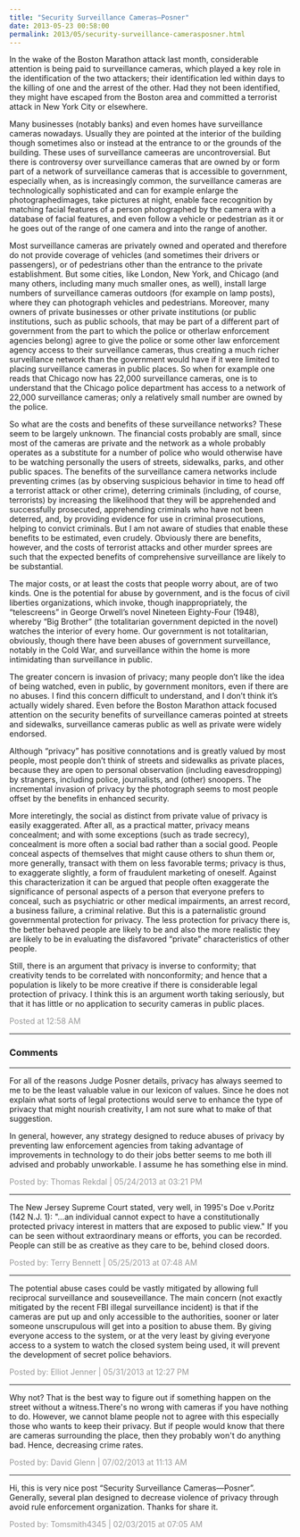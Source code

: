 ```yaml
---
title: "Security Surveillance Cameras—Posner"
date: 2013-05-23 00:58:00
permalink: 2013/05/security-surveillance-camerasposner.html
---
```

In the wake of the Boston Marathon attack last month, considerable attention is being paid to surveillance cameras, which played a key role in the identification of the two attackers; their identification led within days to the killing of one and the arrest of the other. Had they not been identified, they might have escaped from the Boston area and committed a terrorist attack in New York City or elsewhere.

Many businesses (notably banks) and even homes have surveillance cameras nowadays. Usually they are pointed at the interior of the building though sometimes also or instead at the entrance to or the grounds of the building. These uses of surveillance cameeras are uncontroversial. But there is controversy over surveillance cameras that are owned by or form part of a network of surveillance cameras that is accessible to government, especially when, as is increasingly common, the surveillance cameras are technologically sophisticated and can for example enlarge the photographedimages, take pictures at night, enable face recognition by matching facial features of a person photographed by the camera with a database of facial features, and even follow a vehicle or pedestrian as it or he goes out of the range of one camera and into the range of another.

Most surveillance cameras are privately owned and operated and therefore do not provide coverage of vehicles (and sometimes their drivers or passengers), or of pedestrians other than the entrance to the private establishment. But some cities, like London, New York, and Chicago (and many others, including many much smaller ones, as well), install large numbers of surveillance cameras outdoors (for example on lamp posts), where they can photograph vehicles and pedestrians. Moreover, many owners of private businesses or other private institutions (or public institutions, such as public schools, that may be part of a different part of government from the part to which the police or otherlaw enforcement agencies belong) agree to give the police or some other law enforcement agency access to their surveillance cameras, thus creating a much richer surveillance network than the government would have if it were limited to placing surveillance cameras in public places. So when for example one reads that Chicago now has 22,000 surveillance cameras, one is to understand that the Chicago police department has access to a network of 22,000 surveillance cameras; only a relatively small number are owned by the police.

So what are the costs and benefits of these surveillance networks? These seem to be largely unknown. The financial costs probably are small, since most of the cameras are private and the network as a whole probably operates as a substitute for a number of police who would otherwise have to be watching personally the users of streets, sidewalks, parks, and other public spaces. The benefits of the surveillance camera networks include preventing crimes (as by observing suspicious behavior in time to head off a terrorist attack or other crime), deterring criminals (including, of course, terrorists) by increasing the likelihood that they will be apprehended and successfully prosecuted, apprehending criminals who have not been deterred, and, by providing evidence for use in criminal prosecutions, helping to convict criminals. But I am not aware of studies that enable these benefits to be estimated, even crudely. Obviously there are benefits, however, and the costs of terrorist attacks and other murder sprees are such that the expected benefits of comprehensive surveillance are likely to be substantial.

The major costs, or at least the costs that people worry about, are of two kinds. One is the potential for abuse by government, and is the focus of civil liberties organizations, which invoke, though inappropriately, the “telescreens” in George Orwell’s novel Nineteen Eighty-Four (1948), whereby “Big Brother” (the totalitarian government depicted in the novel) watches the interior of every home. Our government is not totalitarian, obviously, though there have been abuses of government surveillance, notably in the Cold War, and surveillance within the home is more intimidating than surveillance in public.

The greater concern is invasion of privacy; many people don’t like the idea of being watched, even in public, by government monitors, even if there are no abuses. I find this concern difficult to understand, and I don’t think it’s actually widely shared. Even before the Boston Marathon attack focused attention on the security benefits of surveillance cameras pointed at streets and sidewalks, surveillance cameras public as well as private were widely endorsed.

Although “privacy” has positive connotations and is greatly valued by most people, most people don’t think of streets and sidewalks as private places, because they are open to personal observation (including eavesdropping) by strangers, including police, journalists, and (other) snoopers. The incremental invasion of privacy by the photograph seems to most people offset by the benefits in enhanced security.

More interetingly, the social as distinct from private value of privacy is easily exaggerated. After all, as a practical matter, privacy means concealment; and with some exceptions (such as trade secrecy), concealment is more often a social bad rather than a social good. People conceal aspects of themselves that might cause others to shun them or, more generally, transact with them on less favorable terms; privacy is thus, to exaggerate slightly, a form of fraudulent marketing of oneself. Against this characterization it can be argued that people often exaggerate the significance of personal aspects of a person that everyone prefers to conceal, such as psychiatric or other medical impairments, an arrest record, a business failure, a criminal relative. But this is a paternalistic ground governmental protection for privacy. The less protection for privacy there is, the better behaved people are likely to be and also the more realistic they are likely to be in evaluating the disfavored “private” characteristics of other people.

Still, there is an argument that privacy is inverse to conformity; that creativity tends to be correlated with nonconformity; and hence that a population is likely to be more creative if there is considerable legal protection of privacy. I think this is an argument worth taking seriously, but that it has little or no application to security cameras in public places.

<span style="color:#999">Posted at 12:58 AM</span>

<!-- more -->

---

### Comments

---

For all of the reasons Judge Posner details, privacy has always seemed to me to be the least valuable value in our lexicon of values.  Since he does not explain what sorts of legal protections would serve to enhance the type of privacy that might nourish creativity, I am not sure what to make of that suggestion.

In general, however, any strategy designed to reduce abuses of privacy by preventing law enforcement agencies from taking advantage of improvements in technology to do their jobs better seems to me both ill advised and probably unworkable.  I assume he has something else in mind.

<span style="color:#999">Posted by: Thomas Rekdal | 05/24/2013 at 03:21 PM</span>

---

The New Jersey Supreme Court stated, very well, in 1995's Doe v.Poritz (142 N.J. 1): "...an individual cannot expect to have a constitutionally protected privacy interest in matters that are exposed to public view."  If you can be seen without extraordinary means or efforts, you can be recorded.  People can still be as creative as they care to be, behind closed doors.

<span style="color:#999">Posted by: Terry Bennett | 05/25/2013 at 07:48 AM</span>

---

The potential abuse cases could be vastly mitigated by allowing full reciprocal surveillance and souseveillance. The main concern (not exactly mitigated by the recent FBI illegal surveillance incident) is that if the cameras are put up and only accessible to the authorities, sooner or later someone unscrupulous will get into a position to abuse them. By giving everyone access to the system, or at the very least by giving everyone access to a system to watch the closed system being used, it will prevent the development of secret police behaviors.

<span style="color:#999">Posted by: Elliot Jenner | 05/31/2013 at 12:27 PM</span>

---

Why not? That is the best way to figure out if something happen on the street without a witness.There's no wrong with cameras if you have nothing to do. However, we cannot blame people not to agree with this especially those who wants to keep their privacy. But if people would know that there are cameras surrounding the place, then they probably won't do anything bad. Hence, decreasing crime rates. 


<span style="color:#999">Posted by: David Glenn | 07/02/2013 at 11:13 AM</span>

---

Hi, this is very nice post “Security Surveillance Cameras—Posner”. Generally, several plan designed to decrease violence of privacy through avoid rule enforcement organization. Thanks for share it.

<span style="color:#999">Posted by: Tomsmith4345 | 02/03/2015 at 07:05 AM</span>